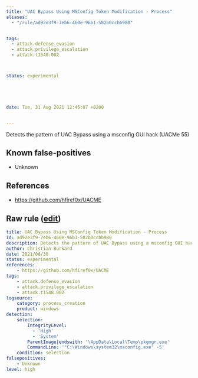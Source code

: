 ```yaml
---
title: "UAC Bypass Using MSConfig Token Modification - Process"
aliases:
  - "/rule/ad92e3f9-7eb6-460e-96b1-582b0ccbb980"


tags:
  - attack.defense_evasion
  - attack.privilege_escalation
  - attack.t1548.002



status: experimental





date: Tue, 31 Aug 2021 12:45:07 +0200


---
```


Detects the pattern of UAC Bypass using a msconfig GUI hack (UACMe 55)

<!--more-->


## Known false-positives

* Unknown



## References

* https://github.com/hfiref0x/UACME


## Raw rule ([edit](https://github.com/SigmaHQ/sigma/edit/master/rules/windows/process_creation/proc_creation_win_uac_bypass_msconfig_gui.yml))
```yaml
title: UAC Bypass Using MSConfig Token Modification - Process
id: ad92e3f9-7eb6-460e-96b1-582b0ccbb980
description: Detects the pattern of UAC Bypass using a msconfig GUI hack (UACMe 55)
author: Christian Burkard
date: 2021/08/30
status: experimental
references:
    - https://github.com/hfiref0x/UACME
tags:
    - attack.defense_evasion
    - attack.privilege_escalation
    - attack.t1548.002
logsource:
    category: process_creation
    product: windows
detection:
    selection:
        IntegrityLevel:
          - 'High'
          - 'System'
        ParentImage|endswith: '\AppData\Local\Temp\pkgmgr.exe'
        CommandLine: '"C:\Windows\system32\msconfig.exe" -5'
    condition: selection
falsepositives:
    - Unknown
level: high

```
